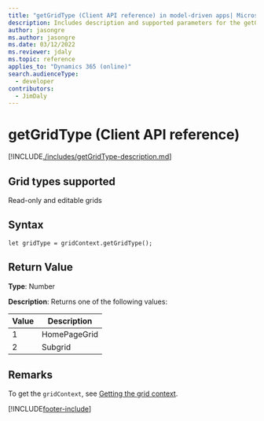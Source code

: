 ```yaml
---
title: "getGridType (Client API reference) in model-driven apps| MicrosoftDocs"
description: Includes description and supported parameters for the getGridType method.
author: jasongre
ms.author: jasongre
ms.date: 03/12/2022
ms.reviewer: jdaly
ms.topic: reference
applies_to: "Dynamics 365 (online)"
search.audienceType:
  - developer
contributors:
  - JimDaly
---
```


# getGridType (Client API reference)

[!INCLUDE[./includes/getGridType-description.md](./includes/getGridType-description.md)]

## Grid types supported

Read-only and editable grids

## Syntax

`let gridType = gridContext.getGridType();`

## Return Value

**Type**: Number

**Description**: Returns one of the following values:

| Value | Description  |
| ----- | ------------ |
| 1     | HomePageGrid |
| 2     | Subgrid      |

## Remarks

To get the `gridContext`, see [Getting the grid context](../../grids.md#bkmk_gridcontext).

[!INCLUDE[footer-include](../../../../../../includes/footer-banner.md)]

